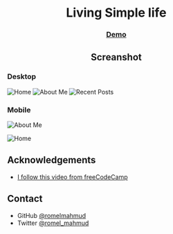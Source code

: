 <!-- Please update value in the {}  -->

<h1 align="center">Living Simple life</h1>

<div align="center">
  <h3>
    <a href="https://living-simple-life-romel.netlify.app/">
      Demo
    </a>
    
  </h3>
</div>

<h2 align="center">Screanshot</h2>

### Desktop

![Home](https://i.postimg.cc/rpVBDMCZ/home-desktop.png)
![About Me](https://i.postimg.cc/x8JgXF44/about-me-desktop.png)
![Recent Posts](https://i.postimg.cc/9Qh5jG4h/recent-posts-desktop.png)

### Mobile

![About Me](https://i.postimg.cc/05zqG5gL/about-me-mobile.png)

![Home](https://i.postimg.cc/wjQKx7Js/home-mobile.png)

## Acknowledgements

- [I follow this video from freeCodeCamp](https://www.youtube.com/watch?v=srvUrASNj0s&t=10577s)

## Contact

- GitHub [@romelmahmud](https://github.com/romelmahmud)
- Twitter [@romel_mahmud](https://twitter.com/romel_mahmud)
